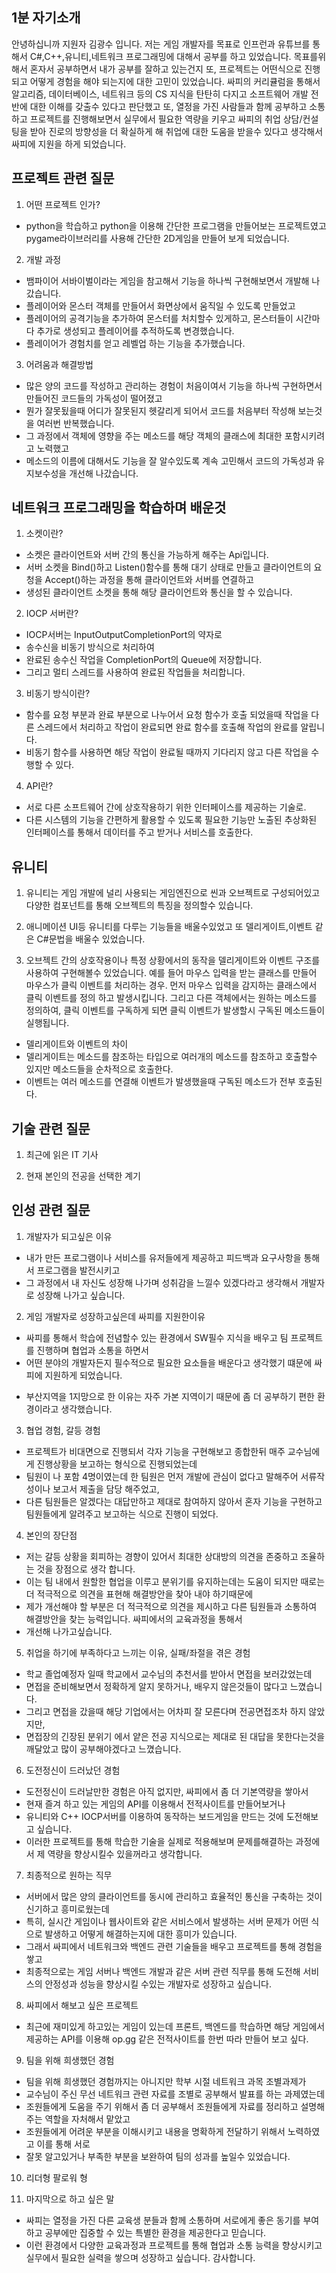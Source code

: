 ## 1분 자기소개 
안녕하십니까 지원자 김광수 입니다.
저는 게임 개발자를 목표로 인프런과 유튜브를 통해서 C#,C++,유니티,네트워크 프로그래밍에 대해서 공부를 하고 있었습니다.
목표를위해서 혼자서 공부하면서 내가 공부를 잘하고 있는건지 또, 프로젝트는 어떤식으로 진행되고 어떻게 경험을 해야 되는지에 대한 고민이 있었습니다.
싸피의 커리큘럼을 통해서 알고리즘, 데이터베이스, 네트워크 등의 CS 지식을 탄탄히 다지고 소프트웨어 개발 전반에 대한 이해를 갖출수 있다고 판단했고 
또, 열정을 가진 사람들과 함께 공부하고 소통하고 프로젝트를 진행해보면서 실무에서 필요한 역량을 키우고 
싸피의 취업 상담/컨설팅을 받아 진로의 방향성을 더 확실하게 해 취업에 대한 도움을 받을수 있다고 생각해서 싸피에 지원을 하게 되었습니다.


## 프로젝트 관련 질문

1. 어떤 프로젝트 인가?
- python을 학습하고 python을 이용해 간단한 프로그램을 만들어보는 프로젝트였고 pygame라이브러리를 사용해 간단한 2D게임을 만들어 보게 되었습니다.

2. 개발 과정
- 뱀파이어 서바이벌이라는 게임을 참고해서 기능을 하나씩 구현해보면서 개발해 나갔습니다.
- 플레이어와 몬스터 객체를 만들어서 화면상에서 움직일 수 있도록 만들었고
- 플레이어의 공격기능을 추가하여 몬스터를 처치할수 있게하고, 몬스터들이 시간마다 추가로 생성되고 플레이어를 추적하도록 변경했습니다.
- 플레이어가 경험치를 얻고 레벨업 하는 기능을 추가했습니다.

3. 어려움과 해결방법

- 많은 양의 코드를 작성하고 관리하는 경험이 처음이여서 기능을 하나씩 구현하면서 만들어진 코드들의 가독성이 떨어졌고
- 뭔가 잘못됬을때 어디가 잘못된지 헷갈리게 되어서 코드를 처음부터 작성해 보는것을 여러번 반복했습니다.
- 그 과정에서 객체에 영향을 주는 메소드를 해당 객체의 클래스에 최대한 포함시키려고 노력했고
- 메소드의 이름에 대해서도 기능을 잘 알수있도록 계속 고민해서 코드의 가독성과 유지보수성을 개선해 나갔습니다.

## 네트워크 프로그래밍을 학습하며 배운것

1. 소켓이란?
- 소켓은 클라이언트와 서버 간의 통신을 가능하게 해주는 Api입니다.
- 서버 소켓을 Bind()하고 Listen()함수를 통해 대기 상태로 만들고 클라이언트의 요청을 Accept()하는 과정을 통해 클라이언트와 서버를 연결하고
- 생성된 클라이언트 소켓을 통해 해당 클라이언트와 통신을 할 수 있습니다.

2. IOCP 서버란?
- IOCP서버는 InputOutputCompletionPort의 약자로 
- 송수신을 비동기 방식으로 처리하여
- 완료된 송수신 작업을 CompletionPort의 Queue에 저장합니다.
- 그리고 멀티 스레드를 사용하여 완료된 작업들을 처리합니다.

3. 비동기 방식이란?
- 함수를 요청 부분과 완료 부분으로 나누어서 요청 함수가 호출 되었을때 작업을 다른 스레드에서 처리하고 작업이 완료되면 완료 함수를 호출해 작업의 완료를 알립니다.
- 비동기 함수를 사용하면 해당 작업이 완료될 때까지 기다리지 않고 다른 작업을 수행할 수 있다.

4. API란?
- 서로 다른 소프트웨어 간에 상호작용하기 위한 인터페이스를 제공하는 기술로.
- 다른 시스템의 기능을 간편하게 활용할 수 있도록 필요한 기능만 노출된 추상화된 인터페이스를 통해서 데이터를 주고 받거나 서비스를 호출한다.

## 유니티
1. 유니티는 게임 개발에 널리 사용되는 게임엔진으로 씬과 오브젝트로 구성되어있고 다양한 컴포넌트를 통해 오브젝트의 특징을 정의할수 있습니다.
2. 애니메이션 UI등 유니티를 다루는 기능들을 배울수있었고 또 델리게이트,이벤트 같은 C#문법을 배울수 있었습니다.

2. 오브젝트 간의 상호작용이나 특정 상황에서의 동작을 델리게이트와 이벤트 구조를 사용하여 구현해볼수 있었습니다.
예를 들어 마우스 입력을 받는 클래스를 만들어 마우스가 클릭 이벤트를 처리하는 경우. 먼저 마우스 입력을 감지하는 클래스에서 클릭 이벤트를 정의 하고 발생시킵니다.
그리고 다른 객체에서는 원하는 메소드를 정의하여, 클릭 이벤트를 구독하게 되면 클릭 이벤트가 발생할시 구독된 메소드들이 실행됩니다.

- 델리게이트와 이벤트의 차이
- 델리게이트는 메소드를 참조하는 타입으로 여러개의 메소드를 참조하고 호출할수 있지만 메소드들을 순차적으로 호출한다.
- 이벤트는 여러 메소드를 연결해 이벤트가 발생했을때 구독된 메소드가 전부 호출된다.

## 기술 관련 질문

1. 최근에 읽은 IT 기사

2. 현재 본인의 전공을 선택한 계기

## 인성 관련 질문

1. 개발자가 되고싶은 이유
- 내가 만든 프로그램이나 서비스를 유저들에게 제공하고 피드백과 요구사항을 통해서 프로그램을 발전시키고 
- 그 과정에서 내 자신도 성장해 나가며 성취감을 느낄수 있겠다라고 생각해서 개발자로 성장해 나가고 싶습니다.

2. 게임 개발자로 성장하고싶은데 싸피를 지원한이유
- 싸피를 통해서 학습에 전념할수 있는 환경에서 SW필수 지식을 배우고 팀 프로젝트를 진행하며 협업과 소통을 하면서
- 어떤 분야의 개발자든지 필수적으로 필요한 요소들을 배운다고 생각했기 떄문에 싸피에 지원하게 되었습니다.
+ 부산지역을 1지망으로 한 이유는 자주 가본 지역이기 때문에 좀 더 공부하기 편한 환경이라고 생각했습니다.

3. 협업 경험, 갈등 경험
- 프로젝트가 비대면으로 진행되서 각자 기능을 구현해보고 종합한뒤 매주 교수님에게 진행상황을 보고하는 형식으로 진행되었는데
- 팀원이 나 포함 4명이였는데 한 팀원은 먼저 개발에 관심이 없다고 말해주어 서류작성이나 보고서 제출을 담당 해주었고, 
- 다른 팀원들은 알겠다는 대답만하고 제대로 참여하지 않아서 혼자 기능을 구현하고 팀원들에게 알려주고 보고하는 식으로 진행이 되었다.

4. 본인의 장단점
- 저는 갈등 상황을 회피하는 경향이 있어서 최대한 상대방의 의견을 존중하고 조율하는 것을 장점으로 생각 합니다.
- 이는 팀 내에서 원할한 협업을 이루고 분위기를 유지하는데는 도움이 되지만 때로는 더 적극적으로 의견을 표현해 해결방안을 찾아 내야 하기때문에 
- 제가 개선해야 할 부분은 더 적극적으로 의견을 제시하고 다른 팀원들과 소통하여 해결방안을 찾는 능력입니다. 싸피에서의 교육과정을 통해서
- 개선해 나가고싶습니다.

5. 취업을 하기에 부족하다고 느끼는 이유, 실패/좌절을 겪은 경험
- 학교 졸업예정자 일때 학교에서 교수님의 추천서를 받아서 면접을 보러갔었는데
- 면접을 준비해보면서 정확하게 알지 못하거나, 배우지 않은것들이 많다고 느꼈습니다.
- 그리고 면접을 갔을때 해당 기업에서는 어차피 잘 모른다며 전공면접조차 하지 않았지만,
- 면접장의 긴장된 분위기 에서 얕은 전공 지식으로는 제대로 된 대답을 못한다는것을 깨달았고 많이 공부해야겠다고 느꼈습니다.

6. 도전정신이 드러났던 경험
- 도전정신이 드러날만한 경험은 아직 없지만, 싸피에서 좀 더 기본역량을 쌓아서
- 현재 즐겨 하고 있는 게임의 API를 이용해서 전적사이트를 만들어보거나
- 유니티와 C++ IOCP서버를 이용하여 동작하는 보드게임을 만드는 것에 도전해보고 싶습니다.
- 이러한 프로젝트를 통해 학습한 기술을 실제로 적용해보며 문제를해결하는 과정에서 제 역량을 향상시킬수 있을꺼라고 생각합니다.

7. 최종적으로 원하는 직무
- 서버에서 많은 양의 클라이언트를 동시에 관리하고 효율적인 통신을 구축하는 것이 신기하고 흥미로웠는데
- 특히, 실시간 게임이나 웹사이트와 같은 서비스에서 발생하는 서버 문제가 어떤 식으로 발생하고 어떻게 해결하는지에 대한 흥미가 있습니다.
- 그래서 싸피에서 네트워크와 백엔드 관련 기술들을 배우고 프로젝트를 통해 경험을 쌓고
- 최종적으로는 게임 서버나 백엔드 개발과 같은 서버 관련 직무를 통해 도전해 서비스의 안정성과 성능을 향상시킬 수있는 개발자로 성장하고 싶습니다.

8. 싸피에서 해보고 싶은 프로젝트
- 최근에 재미있게 하고있는 게임이 있는데 프론트, 백엔드를 학습하면 해당 게임에서 제공하는 API를 이용해 op.gg 같은 전적사이트를 한번 따라 만들어 보고 싶다.

9. 팀을 위해 희생했던 경험
- 팀을 위해 희생했던 경험까지는 아니지만 학부 시절 네트워크 과목 조별과제가
- 교수님이 주신 무선 네트워크 관련 자료를 조별로 공부해서 발표를 하는 과제였는데 
- 조원들에게 도움을 주기 위해서 좀 더 공부해서 조원들에게 자료를 정리하고 설명해주는 역할을 자처해서 맡았고
- 조원들에게 어려운 부분을 이해시키고 내용을 명확하게 전달하기 위해서 노력하였고 이를 통해 서로
- 잘못 알고있거나 부족한 부분을 보완하여 팀의 성과를 높일수 있었습니다.

10. 리더형 팔로워 형

9. 마지막으로 하고 싶은 말
- 싸피는 열정을 가진 다른 교육생 분들과 함께 소통하며 서로에게 좋은 동기를 부여하고 공부에만 집중할 수 있는 특별한 환경을 제공한다고 믿습니다.
- 이런 환경에서 다양한 교육과정과 프로젝트를 통해 협업과 소통 능력을 향상시키고 실무에서 필요한 실력을 쌓으며 성장하고 싶습니다. 감사합니다.

